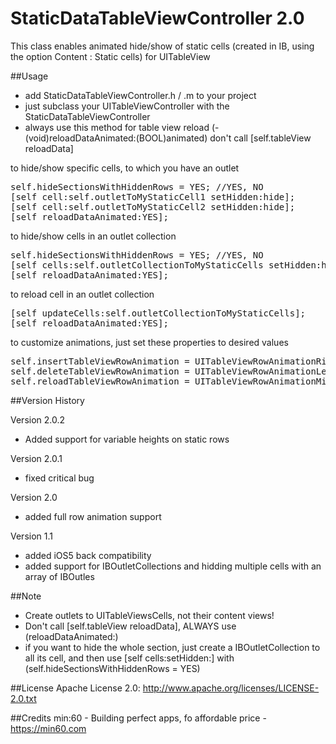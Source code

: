 StaticDataTableViewController 2.0
=============================

This class enables animated hide/show of static cells (created in IB, using the option Content : Static cells) for UITableView

##Usage

- add StaticDataTableViewController.h / .m to your project
- just subclass your UITableViewController with the StaticDataTableViewController
- always use this method for table view reload (- (void)reloadDataAnimated:(BOOL)animated) don't call [self.tableView reloadData]

to hide/show specific cells, to which you have an outlet
<pre>
self.hideSectionsWithHiddenRows = YES; //YES, NO
[self cell:self.outletToMyStaticCell1 setHidden:hide];
[self cell:self.outletToMyStaticCell2 setHidden:hide];
[self reloadDataAnimated:YES];
</pre>

to hide/show cells in an outlet collection
<pre>
self.hideSectionsWithHiddenRows = YES; //YES, NO
[self cells:self.outletCollectionToMyStaticCells setHidden:hide];
[self reloadDataAnimated:YES];
</pre>

to reload cell in an outlet collection
<pre>
[self updateCells:self.outletCollectionToMyStaticCells];
[self reloadDataAnimated:YES];
</pre>

to customize animations, just set these properties to desired values
<pre>
self.insertTableViewRowAnimation = UITableViewRowAnimationRight;
self.deleteTableViewRowAnimation = UITableViewRowAnimationLeft;
self.reloadTableViewRowAnimation = UITableViewRowAnimationMiddle;
</pre>

##Version History

Version 2.0.2
- Added support for variable heights on static rows

Version 2.0.1
- fixed critical bug

Version 2.0
- added full row animation support

Version 1.1
- added iOS5 back compatibility
- added support for IBOutletCollections and hidding multiple cells with an array of IBOutles

##Note
- Create outlets to UITableViewsCells, not their content views!
- Don't call [self.tableView reloadData], ALWAYS use (reloadDataAnimated:)
- if you want to hide the whole section, just create a IBOutletCollection to all its cell, and then use [self cells:setHidden:] with (self.hideSectionsWithHiddenRows = YES)

##License
Apache License 2.0: http://www.apache.org/licenses/LICENSE-2.0.txt

##Credits
min:60 - Building perfect apps, fo affordable price - <a href="https://min60.com">https://min60.com</a>
